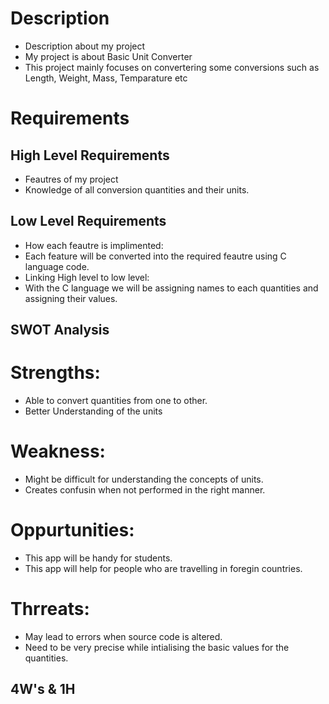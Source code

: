 # Description
* Description about my project
* My project is about Basic Unit Converter
* This project mainly focuses on convertering some conversions such as Length, Weight, Mass, Temparature etc

# Requirements

## High Level Requirements
* Feautres of my project
* Knowledge of all conversion quantities and their units.

## Low Level Requirements
* How each feautre is implimented:
* Each feature will be converted into the required feautre using C language code.
* Linking High level to low level:
* With the C language we will be assigning names to each quantities and assigning their values.

## SWOT Analysis
# Strengths:
* Able to convert quantities from one to other.
* Better Understanding of the units

# Weakness:
* Might be difficult for understanding the concepts of units.
* Creates confusin when not performed in the right manner.

# Oppurtunities:
* This app will be handy for students.
* This app will help for people who are travelling in foregin countries.

# Thrreats:
* May lead to errors when source code is altered.
* Need to be very precise while intialising the basic values for the quantities.

## 4W's & 1H
